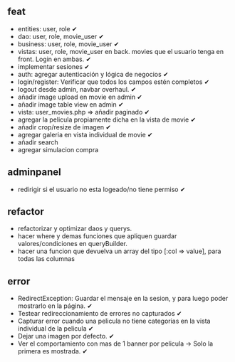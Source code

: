 ## feat
 - entities: user, role ✔
 - dao: user, role, movie_user ✔
 - business: user, role, movie_user ✔
 - vistas: user, role, movie_user en back. movies que el usuario tenga en front. Login en ambas. ✔
 - implementar sesiones ✔
 - auth: agregar autenticación y lógica de negocios ✔
 - login/register: Verificar que todos los campos estén completos ✔
 - logout desde admin, navbar overhaul. ✔
 - añadir image upload en movie en admin ✔
 - añadir image table view en admin ✔
 - vista: user_movies.php => añadir paginado ✔
 - agregar la pelicula propiamente dicha en la vista de movie ✔
 - añadir crop/resize de imagen ✔
 - agregar galeria en vista individual de movie ✔
 - añadir search
 - agregar simulacion compra
 
## adminpanel
 - redirigir si el usuario no esta logeado/no tiene permiso ✔

## refactor
 - refactorizar y optimizar daos y querys.
 - hacer where y demas funciones que apliquen guardar valores/condiciones en queryBuilder.
 - hacer una funcion que devuelva un array del tipo [:col => value], para todas las columnas

## error
 - RedirectException: Guardar el mensaje en la sesion, y para luego poder mostrarlo en la página. ✔
 - Testear redireccionamiento de errores no capturados ✔
 - Capturar error cuando una pelicula no tiene categorias en la vista individual de la pelicula ✔
 - Dejar una imagen por defecto. ✔
 - Ver el comportamiento con mas de 1 banner por pelicula -> Solo la primera es mostrada. ✔